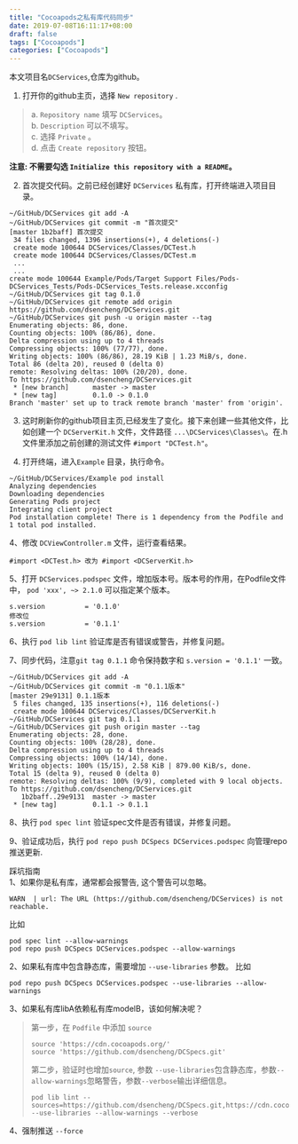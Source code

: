 ```yaml
---
title: "Cocoapods之私有库代码同步"
date: 2019-07-08T16:11:17+08:00
draft: false
tags: ["Cocoapods"]
categories: ["Cocoapods"]
---
```



本文项目名`DCServices`,仓库为github。

1. 打开你的github主页，选择 `New repository` .

> a. `Repository name` 填写 `DCServices`。  
> b. `Description` 可以不填写。  
> c. 选择 `Private` 。  
> d. 点击 `Create repository` 按钮。

__注意: 不需要勾选 `Initialize this repository with a README`。__

2. 首次提交代码。之前已经创建好 `DCServices` 私有库，打开终端进入项目目录。

```
~/GitHub/DCServices git add -A  
~/GitHub/DCServices git commit -m "首次提交"                                                                                               
[master 1b2baff] 首次提交
 34 files changed, 1396 insertions(+), 4 deletions(-)
 create mode 100644 DCServices/Classes/DCTest.h
 create mode 100644 DCServices/Classes/DCTest.m
 ...
 ...
create mode 100644 Example/Pods/Target Support Files/Pods-DCServices_Tests/Pods-DCServices_Tests.release.xcconfig
~/GitHub/DCServices git tag 0.1.0                                                                                                              
~/GitHub/DCServices git remote add origin https://github.com/dsencheng/DCServices.git                                                    
~/GitHub/DCServices git push -u origin master --tag                                                                                           
Enumerating objects: 86, done.
Counting objects: 100% (86/86), done.
Delta compression using up to 4 threads
Compressing objects: 100% (77/77), done.
Writing objects: 100% (86/86), 28.19 KiB | 1.23 MiB/s, done.
Total 86 (delta 20), reused 0 (delta 0)
remote: Resolving deltas: 100% (20/20), done.
To https://github.com/dsencheng/DCServices.git
 * [new branch]      master -> master
 * [new tag]         0.1.0 -> 0.1.0
Branch 'master' set up to track remote branch 'master' from 'origin'.
```

3. 这时刷新你的github项目主页,已经发生了变化。接下来创建一些其他文件，比如创建一个 `DCServerKit.h` 文件，文件路径 `...\DCServices\Classes\`。在.h文件里添加之前创建的测试文件 `#import "DCTest.h"`。

4. 打开终端，进入`Example` 目录，执行命令。

```
~/GitHub/DCServices/Example pod install                                                                                              
Analyzing dependencies
Downloading dependencies
Generating Pods project
Integrating client project
Pod installation complete! There is 1 dependency from the Podfile and 1 total pod installed.
```

4、修改 `DCViewController.m` 文件，运行查看结果。

```
#import <DCTest.h> 改为 #import <DCServerKit.h>
```

5、打开 `DCServices.podspec` 文件，增加版本号。版本号的作用，在Podfile文件中， `pod 'xxx', ~> 2.1.0` 可以指定某个版本。

```text
s.version          = '0.1.0'
修改位
s.version          = '0.1.1'
```

6、执行 `pod lib lint` 验证库是否有错误或警告，并修复问题。

7、同步代码，注意`git tag 0.1.1` 命令保持数字和 `s.version = '0.1.1'` 一致。

```text
~/GitHub/DCServices git add -A                                                                                                     
~/GitHub/DCServices git commit -m "0.1.1版本"                                                                                         
[master 29e9131] 0.1.1版本
 5 files changed, 135 insertions(+), 116 deletions(-)
 create mode 100644 DCServices/Classes/DCServerKit.h
~/GitHub/DCServices git tag 0.1.1                                                                                                           
~/GitHub/DCServices git push origin master --tag                                                                                      
Enumerating objects: 28, done.
Counting objects: 100% (28/28), done.
Delta compression using up to 4 threads
Compressing objects: 100% (14/14), done.
Writing objects: 100% (15/15), 2.58 KiB | 879.00 KiB/s, done.
Total 15 (delta 9), reused 0 (delta 0)
remote: Resolving deltas: 100% (9/9), completed with 9 local objects.
To https://github.com/dsencheng/DCServices.git
   1b2baff..29e9131  master -> master
 * [new tag]         0.1.1 -> 0.1.1
```

8、执行 `pod spec lint` 验证spec文件是否有错误，并修复问题。

9、验证成功后，执行 `pod repo push DCSpecs DCServices.podspec` 向管理repo推送更新.

踩坑指南  
1、如果你是私有库，通常都会报警告, 这个警告可以忽略。

```text
WARN  | url: The URL (https://github.com/dsencheng/DCServices) is not reachable.
```

比如

```text
pod spec lint --allow-warnings
pod repo push DCSpecs DCServices.podspec --allow-warnings
```

2、如果私有库中包含静态库，需要增加 `--use-libraries` 参数。 比如

```text
pod repo push DCSpecs DCServices.podspec --use-libraries --allow-warnings
```

3、如果私有库libA依赖私有库modelB，该如何解决呢？

> 第一步，在 `Podfile` 中添加 `source`
> 
> ```text
> source 'https://cdn.cocoapods.org/'
> source 'https://github.com/dsencheng/DCSpecs.git'
> ```
> 
> 第二步，验证时也增加`source`, 参数 `--use-libraries`包含静态库，参数`--allow-warnings`忽略警告，参数`--verbose`输出详细信息。
> 
> ```text
> pod lib lint --sources=https://github.com/dsencheng/DCSpecs.git,https://cdn.cocoapods.org/ --use-libraries --allow-warnings --verbose
> ```

4、强制推送 `--force`
